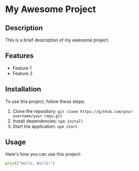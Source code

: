 # My Awesome Project

## Description
This is a brief description of my awesome project.

## Features
- Feature 1
- Feature 2

## Installation
To use this project, follow these steps:

1. Clone the repository: `git clone https://github.com/your-username/your-repo.git`
2. Install dependencies: `npm install`
3. Start the application: `npm start`

## Usage
Here's how you can use this project:

```python
print("Hello, World!")
